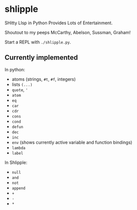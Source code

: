 # shlipple
SHitty LIsp in Python Provides Lots of Entertainment.

Shoutout to my peeps McCarthy, Abelson, Sussman, Graham!

Start a REPL with `./shlipple.py`.

## Currently implemented

In python:

- atoms (strings, `#t`, `#f`, integers)
- lists `(...)`
- `quote`, `'`
- `atom`
- `eq`
- `car`
- `cdr`
- `cons`
- `cond`
- `defun`
- `dec`
- `inc`
- `env` (shows currently active variable and function bindings)
- `lambda`
- `label`

In Shlipple:

- `null`
- `and`
- `not`
- `append`
- `+`
- `-`
- `*`
